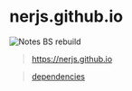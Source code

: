 # nerjs.github.io

![Notes BS rebuild](https://github.com/nerjs/nerjs.github.io/workflows/Notes%20BS%20rebuild/badge.svg?branch=master)

> https://nerjs.github.io


> [dependencies](https://github.com/nerjs/nerjs.github.io/blob/master/dependencies.md)